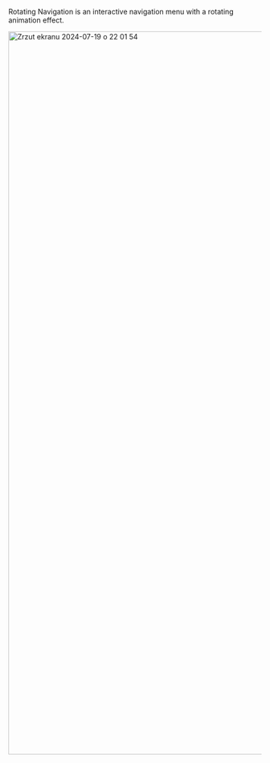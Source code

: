 Rotating Navigation is an interactive navigation menu with a rotating animation effect.

<img width="1439" alt="Zrzut ekranu 2024-07-19 o 22 01 54" src="https://github.com/user-attachments/assets/24bdcdbe-8e5c-43d4-90e6-9877b771c21e">
